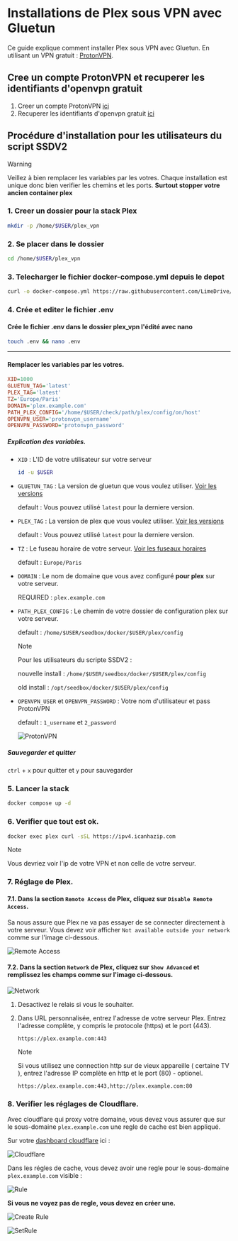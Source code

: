 # Installations de Plex sous VPN avec Gluetun

Ce guide explique comment installer Plex sous VPN avec Gluetun. En utilisant un VPN gratuit : [ProtonVPN](https://protonvpn.com/).

## Cree un compte ProtonVPN et recuperer les identifiants d'openvpn gratuit

1. Creer un compte ProtonVPN [ici](https://account.protonvpn.com/signup)
2. Recuperer les identifiants d'openvpn gratuit [ici](https://account.proton.me/u/0/vpn/OpenVpnIKEv2)


##  Procédure d'installation pour les utilisateurs du script SSDV2


> [!WARNING]
> Veillez à bien remplacer les variables par les votres. Chaque installation est unique donc bien verifier les chemins et les ports. **Surtout stopper votre ancien container plex**


### 1. Creer un dossier pour la stack Plex

```bash
mkdir -p /home/$USER/plex_vpn
```

### 2. Se placer dans le dossier

```bash
cd /home/$USER/plex_vpn
```

### 3. Telecharger le fichier docker-compose.yml depuis le depot


```bash
curl -o docker-compose.yml https://raw.githubusercontent.com/LimeDrive/plex_wg_stack/master/deploy/gluetun/compose.yml
```

### 4. Crée et editer le fichier .env

#### Crée le fichier .env dans le dossier plex_vpn l'édité avec nano

```bash
touch .env && nano .env
```
---
    
#### Remplacer les variables par les votres.

```ini
XID=1000
GLUETUN_TAG='latest'
PLEX_TAG='latest'
TZ='Europe/Paris'
DOMAIN='plex.example.com'
PATH_PLEX_CONFIG='/home/$USER/check/path/plex/config/on/host'
OPENVPN_USER='protonvpn_username'
OPENVPN_PASSWORD='protonvpn_password'
```
##### Explication des variables.

- `XID` : L'ID de votre utilisateur sur votre serveur

    ```bash
    id -u $USER
    ```

- `GLUETUN_TAG` : La version de gluetun que vous voulez utiliser. [Voir les versions](https://hub.docker.com/r/qmcgaw/gluetun/tags?page=1&ordering=last_updated)

    default : Vous pouvez utilisé `latest` pour la derniere version.

- `PLEX_TAG` : La version de plex que vous voulez utiliser. [Voir les versions](https://hub.docker.com/r/linuxserver/plex/tags?page=1&ordering=last_updated)

    default : Vous pouvez utilisé `latest` pour la derniere version.

- `TZ` : Le fuseau horaire de votre serveur. [Voir les fuseaux horaires](https://en.wikipedia.org/wiki/List_of_tz_database_time_zones)

    default : `Europe/Paris`

- `DOMAIN` : Le nom de domaine que vous avez configuré **pour plex** sur votre serveur.

    REQUIRED : `plex.example.com`

- `PATH_PLEX_CONFIG` : Le chemin de votre dossier de configuration plex sur votre serveur.

    default : `/home/$USER/seedbox/docker/$USER/plex/config`
    > [!NOTE]
    > Pour les utilisateurs du scripte SSDV2 :
    >
    > nouvelle install : `/home/$USER/seedbox/docker/$USER/plex/config`
    >
    > old install : `/opt/seedbox/docker/$USER/plex/config`

- `OPENVPN_USER` et `OPENVPN_PASSWORD` : Votre nom d'utilisateur et pass ProtonVPN

    default : `1_username` et `2_password`

    ![ProtonVPN](https://imgur.com/2eFcZhg.png)

##### Sauvegarder et quitter

`ctrl` + `x` pour quitter et `y` pour sauvegarder


### 5. Lancer la stack

```bash
docker compose up -d
```

### 6. Verifier que tout est ok.

```bash
docker exec plex curl -sSL https://ipv4.icanhazip.com
```

> [!NOTE] 
> Vous devriez voir l'ip de votre VPN et non celle de votre serveur.

### 7. Réglage de Plex.

#### 7.1. Dans la section `Remote Access` de Plex, cliquez sur `Disable Remote Access`.
Sa nous assure que Plex ne va pas essayer de se connecter directement à votre serveur. Vous devez voir afficher `Not available outside your network` comme sur l'image ci-dessous.

![Remote Access](https://i.imgur.com/VtbbBSY.png)

#### 7.2. Dans la section `Network` de Plex, cliquez sur `Show Advanced` et remplissez les champs comme sur l'image ci-dessous.

![Network](https://i.imgur.com/9pjchSV.png)

1. Desactivez le relais si vous le souhaiter.

2. Dans URL personnalisée, entrez l'adresse de votre serveur Plex. Entrez l'adresse complète, y compris le protocole (https) et le port (443).

    `https://plex.example.com:443`

    >[!NOTE]
    > Si vous utilisez une connection http sur de vieux appareille ( certaine TV ), entrez l'adresse IP complète en http et le port (80) - optionel.
    >
    > `https://plex.example.com:443,http://plex.example.com:80`


### 8. Verifier les réglages de Cloudflare.

Avec cloudflare qui proxy votre domaine, vous devez vous assurer que sur le sous-domaine `plex.example.com` une regle de cache est bien appliqué.


Sur votre [dashboard cloudflare](`https://dash.cloudflare.com/`) ici :

![Cloudflare](https://i.imgur.com/RAfL6jb.png)

Dans les régles de cache, vous devez avoir une regle pour le sous-domaine `plex.example.com` visible :

![Rule](https://i.imgur.com/7jmE5UC.png)

**Si vous ne voyez pas de regle, vous devez en créer une.**

![Create Rule](https://i.imgur.com/mUpgThY.png)


![SetRule](https://i.imgur.com/YqaZbD8.png)

